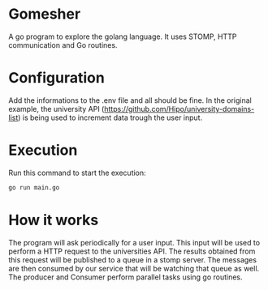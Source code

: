 # Gomesher

A go program to explore the golang language. It uses STOMP, HTTP communication and Go routines.

# Configuration

Add the informations to the .env file and all should be fine. In the original example, the university API (https://github.com/Hipo/university-domains-list) is being used to increment data trough the user input.

# Execution

Run this command to start the execution:

```sh
go run main.go
```

# How it works

The program will ask periodically for a user input. This input will be used to perform a HTTP request to the universities API. The results obtained from this request will be published to a queue in a stomp server. The messages are then consumed by our service that will be watching that queue as well. The producer and Consumer perform parallel tasks using go routines.
